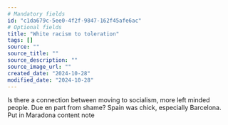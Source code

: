 ```yaml
---
# Mandatory fields
id: "c1da679c-5ee0-4f2f-9847-162f45afe6ac"
# Optional fields
title: "White racism to toleration"
tags: []
source: ""
source_title: ""
source_description: ""
source_image_url: ""
created_date: "2024-10-28"
modified_date: "2024-10-28"
---
```

Is there a connection between moving to socialism, more left minded people. Due en part from shame? Spain was chick, especially Barcelona. Put in Maradona content note 
